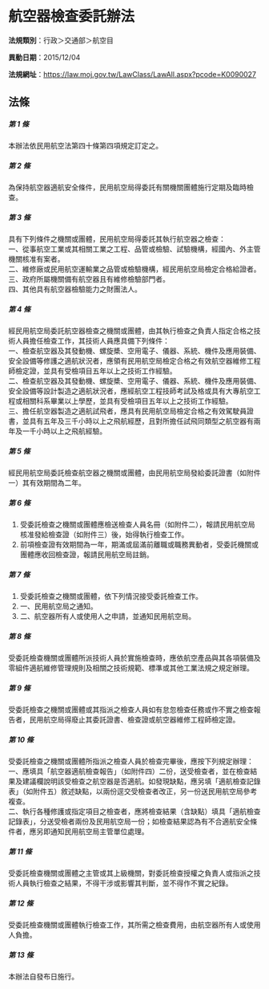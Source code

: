 # 航空器檢查委託辦法

**法規類別**：行政＞交通部＞航空目

**異動日期**：2015/12/04  

**法規網址**：https://law.moj.gov.tw/LawClass/LawAll.aspx?pcode=K0090027





## 法條
##### 第 1 條
本辦法依民用航空法第四十條第四項規定訂定之。

##### 第 2 條
為保持航空器適航安全條件，民用航空局得委託有關機關團體施行定期及臨時檢查。

##### 第 3 條
具有下列條件之機關或團體，民用航空局得委託其執行航空器之檢查：  
一、從事航空工業或其相關工業之工程、品管或檢驗、試驗機構，經國內、外主管機關核准有案者。  
二、維修廠或民用航空運輸業之品管或檢驗機構，經民用航空局檢定合格給證者。  
三、政府所屬機關備有航空器且有維修檢驗部門者。  
四、其他具有航空器檢驗能力之財團法人。  

##### 第 4 條
經民用航空局委託航空器檢查之機關或團體，由其執行檢查之負責人指定合格之技術人員擔任檢查工作，其技術人員應具備下列條件：  
一、檢查航空器及其發動機、螺旋槳、空用電子、儀器、系統、機件及應用裝備、安全設備等修護之適航狀況者，應領有民用航空局檢定合格之有效航空器維修工程師檢定證，並具有受檢項目五年以上之技術工作經驗。  
二、檢查航空器及其發動機、螺旋槳、空用電子、儀器、系統、機件及應用裝備、安全設備等設計製造之適航狀況者，應經航空工程技師考試及格或具有大專航空工程或相關科系畢業以上學歷，並具有受檢項目五年以上之技術工作經驗。  
三、擔任航空器製造之適航試飛者，應具有民用航空局檢定合格之有效駕駛員證書，並具有五年及三千小時以上之飛航經歷，且對所擔任試飛同類型之航空器有兩年及一千小時以上之飛航經驗。  

##### 第 5 條
經民用航空局委託檢查航空器之機關或團體，由民用航空局發給委託證書（如附件一）其有效期間為二年。

##### 第 6 條
1. 受委託檢查之機關或團體應檢送檢查人員名冊（如附件二），報請民用航空局核准發給檢查證（如附件三）後，始得執行檢查工作。
1. 前項檢查證有效期間為一年，期滿或屆滿前離職或職務異動者，受委託機關或團體應收回檢查證，報請民用航空局註銷。

##### 第 7 條
1. 受委託檢查之機關或團體，依下列情況接受委託檢查工作。
1. 一、民用航空局之通知。
1. 二、航空器所有人或使用人之申請，並通知民用航空局。

##### 第 8 條
受委託檢查機關或團體所派技術人員於實施檢查時，應依航空產品與其各項裝備及零組件適航維修管理規則及相關之技術規範、標準或其他工業法規之規定辦理。

##### 第 9 條
受委託檢查之機關或團體或其指派之檢查人員如有怠忽檢查任務或作不實之檢查報告者，民用航空局得廢止其委託證書、檢查證或航空器維修工程師檢定證。

##### 第 10 條
受委託檢查之機關或團體所指派之檢查人員於檢查完畢後，應按下列規定辦理：  
一、應填具「航空器適航檢查報告」（如附件四）二份，送受檢查者，並在檢查結果及建議欄說明該受檢查之航空器是否適航。如發現缺點，應另填「適航檢查記錄表」（如附件五）敘述缺點，以兩份逕交受檢查者改正，另一份送民用航空局參考複查。  
二、執行各種修護或指定項目之檢查者，應將檢查結果（含缺點）填具「適航檢查記錄表」，分送受檢者兩份及民用航空局一份；如檢查結果認為有不合適航安全條件者，應另即通知民用航空局主管單位處理。  

##### 第 11 條
受委託檢查機關或團體之主管或其上級機關，對委託檢查授權之負責人或指派之技術人員執行檢查之結果，不得干涉或影響其判斷，並不得作不實之紀錄。

##### 第 12 條
受委託檢查機關或團體執行檢查工作，其所需之檢查費用，由航空器所有人或使用人負擔。

##### 第 13 條
本辦法自發布日施行。


